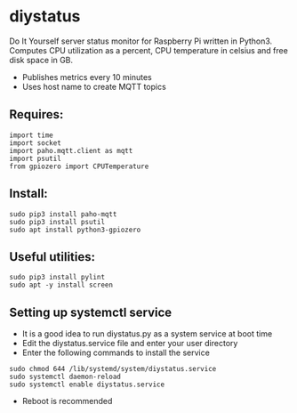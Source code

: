 # diystatus
Do It Yourself server status monitor for Raspberry Pi written in Python3. Computes CPU utilization as a percent, CPU temperature in celsius and free disk space in GB. 
- Publishes metrics every 10 minutes
- Uses host name to create MQTT topics

## Requires:
```
import time
import socket
import paho.mqtt.client as mqtt
import psutil
from gpiozero import CPUTemperature
```

## Install:
```
sudo pip3 install paho-mqtt
sudo pip3 install psutil
sudo apt install python3-gpiozero
```

## Useful utilities:
```
sudo pip3 install pylint
sudo apt -y install screen
```

## Setting up systemctl service

- It is a good idea to run diystatus.py as a system service at boot time
- Edit the diystatus.service file and enter your user directory 
- Enter the following commands to install the service
```
sudo chmod 644 /lib/systemd/system/diystatus.service
sudo systemctl daemon-reload
sudo systemctl enable diystatus.service
```
- Reboot is recommended
